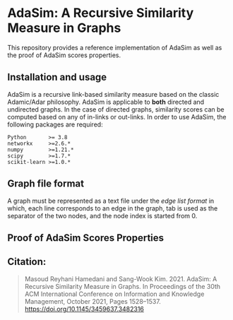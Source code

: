 # AdaSim: A Recursive Similarity Measure in Graphs

This repository provides a reference implementation of AdaSim as well as the proof of AdaSim scores properties.

## Installation and usage
AdaSim is a recursive link-based similarity measure based on the classic Adamic/Adar philosophy. AdaSim is applicable to **both** directed and undirected graphs. In the case of directed graphs, similarity scores can be computed based on any of in-links or out-links. In order to use AdaSim, the following packages are required:
```
Python       >= 3.8
networkx     >=2.6.*
numpy        >=1.21.*
scipy        >=1.7.*
scikit-learn >=1.0.*
```

## Graph file format
A graph must be represented as a text file under the *edge list format* in which, each line corresponds to an edge in the graph, tab is used as the separator of the two nodes, and the node index is started from 0. 

## Proof of AdaSim Scores Properties

## Citation:
> Masoud Reyhani Hamedani and Sang-Wook Kim. 2021. AdaSim: A Recursive Similarity Measure in Graphs. In Proceedings of the 30th ACM International Conference on Information and Knowledge Management, October 2021, Pages 1528–1537. https://doi.org/10.1145/3459637.3482316
